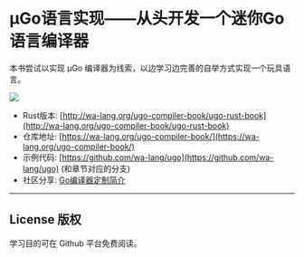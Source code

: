 # µGo语言实现——从头开发一个迷你Go语言编译器

本书尝试以实现 µGo 编译器为线索，以边学习边完善的自举方式实现一个玩具语言。

![](cover.png)

- Rust版本: [http://wa-lang.org/ugo-compiler-book/ugo-rust-book](http://wa-lang.org/ugo-compiler-book/ugo-rust-book)
- 仓库地址: [https://wa-lang.org/ugo-compiler-book/](https://wa-lang.org/ugo-compiler-book/)
- 示例代码: [https://github.com/wa-lang/ugo](https://github.com/wa-lang/ugo) (和章节对应的分支)
- 社区分享: [Go编译器定制简介](https://wa-lang.org/ugo-compiler-book/talks/go-compiler-intro.html)

---

## License 版权

学习目的可在 Github 平台免费阅读。

